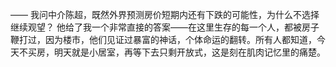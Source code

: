 ——
我问中介陈超，既然外界预测房价短期内还有下跌的可能性，为什么不选择继续观望？
他给了我一个非常直接的答案——在这里生存的每一个人，都被房子鞭打过，因为楼市，他们见证过暴富的神话，个体命运的翻转。所有人都知道，今天不买房，明天就是小居室，再等下去只剩开放式，这是刻在肌肉记忆里的痛楚。